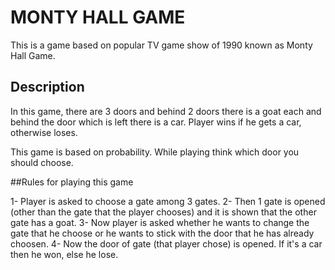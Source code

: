 # MONTY HALL GAME
This is a game based on popular TV game show of 1990 known as Monty Hall Game.

## Description
In this game, there are 3 doors and behind 2 doors there is a goat each and behind the door which is left there is a car.
Player wins if he gets a car, otherwise loses.

This game is based on probability. While playing think which door you should choose. 


##Rules for playing this game

1- Player is asked to choose a gate among 3 gates.
2- Then 1 gate is opened (other than the gate that the player chooses) and it is shown that the other gate has a goat.
3- Now player is asked whether he wants to change the gate that he choose or he wants to stick with the door that he has already choosen.
4- Now the door of gate (that player chose) is opened. If it's a car then he won, else he lose.